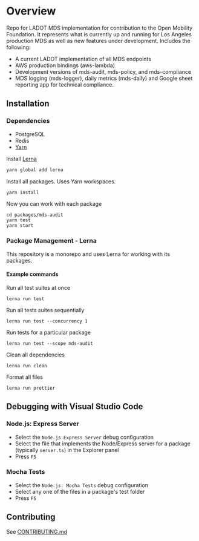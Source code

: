 # Overview
Repo for LADOT MDS implementation for contribution to the Open Mobility Foundation.  It represents what is currently up and running for Los Angeles production MDS as well as new features under development.  Includes the following:
* A current LADOT implementation of all MDS endpoints
* AWS production bindings (aws-lambda)
* Development versions of mds-audit, mds-policy, and mds-compliance
* MDS logging (mds-logger), daily metrics (mds-daily) and Google sheet reporting app for technical compliance. 

## Installation

### Dependencies
* PostgreSQL
* Redis
* [Yarn](https://yarnpkg.com/en/docs/install#mac-stable)

Install [Lerna](https://lerna.js.org/)
```sh
yarn global add lerna
```

Install all packages.  Uses Yarn workspaces.
```sh
yarn install
```

Now you can work with each package
```
cd packages/mds-audit
yarn test
yarn start
```

### Package Management - Lerna

This repository is a monorepo and uses Lerna for working with its packages.

#### Example commands
Run all test suites at once
```
lerna run test
```

Run all tests suites sequentially
```
lerna run test --concurrency 1
```

Run tests for a particular package
```
lerna run test --scope mds-audit
```

Clean all dependencies
```
lerna run clean
```

Format all files
```
lerna run prettier
```

## Debugging with Visual Studio Code

### Node.js: Express Server
* Select the `Node.js Express Server` debug configuration
* Select the file that implements the Node/Express server for a package (typically `server.ts`) in the Explorer panel
* Press `F5`

### Mocha Tests
* Select the `Node.js: Mocha Tests` debug configuration
* Select any one of the files in a package's test folder
* Press `F5`

## Contributing
See [CONTRIBUTING.md](.github/CONTRIBUTING.md)
